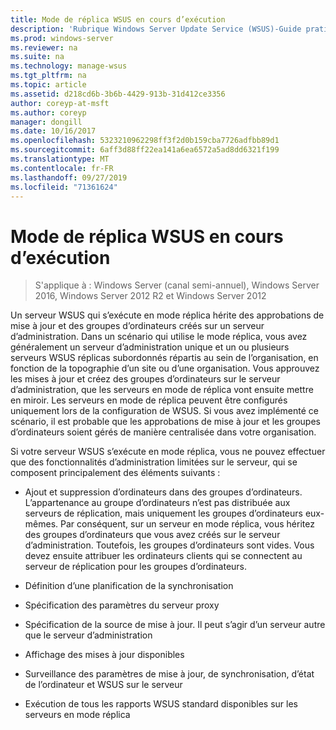 ```yaml
---
title: Mode de réplica WSUS en cours d’exécution
description: 'Rubrique Windows Server Update Service (WSUS)-Guide pratique pour configurer le mode de réplica '
ms.prod: windows-server
ms.reviewer: na
ms.suite: na
ms.technology: manage-wsus
ms.tgt_pltfrm: na
ms.topic: article
ms.assetid: d218cd6b-3b6b-4429-913b-31d412ce3356
author: coreyp-at-msft
ms.author: coreyp
manager: dongill
ms.date: 10/16/2017
ms.openlocfilehash: 5323210962298ff3f2d0b159cba7726adfbb89d1
ms.sourcegitcommit: 6aff3d88ff22ea141a6ea6572a5ad8dd6321f199
ms.translationtype: MT
ms.contentlocale: fr-FR
ms.lasthandoff: 09/27/2019
ms.locfileid: "71361624"
---
```

# <a name="running-wsus-replica-mode"></a>Mode de réplica WSUS en cours d’exécution

>S'applique à : Windows Server (canal semi-annuel), Windows Server 2016, Windows Server 2012 R2 et Windows Server 2012

Un serveur WSUS qui s’exécute en mode réplica hérite des approbations de mise à jour et des groupes d’ordinateurs créés sur un serveur d’administration. Dans un scénario qui utilise le mode réplica, vous avez généralement un serveur d’administration unique et un ou plusieurs serveurs WSUS réplicas subordonnés répartis au sein de l’organisation, en fonction de la topographie d’un site ou d’une organisation. Vous approuvez les mises à jour et créez des groupes d’ordinateurs sur le serveur d’administration, que les serveurs en mode de réplica vont ensuite mettre en miroir. Les serveurs en mode de réplica peuvent être configurés uniquement lors de la configuration de WSUS. Si vous avez implémenté ce scénario, il est probable que les approbations de mise à jour et les groupes d’ordinateurs soient gérés de manière centralisée dans votre organisation.

Si votre serveur WSUS s’exécute en mode réplica, vous ne pouvez effectuer que des fonctionnalités d’administration limitées sur le serveur, qui se composent principalement des éléments suivants :

-   Ajout et suppression d’ordinateurs dans des groupes d’ordinateurs. L’appartenance au groupe d’ordinateurs n’est pas distribuée aux serveurs de réplication, mais uniquement les groupes d’ordinateurs eux-mêmes. Par conséquent, sur un serveur en mode réplica, vous héritez des groupes d’ordinateurs que vous avez créés sur le serveur d’administration. Toutefois, les groupes d’ordinateurs sont vides. Vous devez ensuite attribuer les ordinateurs clients qui se connectent au serveur de réplication pour les groupes d’ordinateurs.

-   Définition d’une planification de la synchronisation

-   Spécification des paramètres du serveur proxy

-   Spécification de la source de mise à jour. Il peut s’agir d’un serveur autre que le serveur d’administration

-   Affichage des mises à jour disponibles

-   Surveillance des paramètres de mise à jour, de synchronisation, d’état de l’ordinateur et WSUS sur le serveur

-   Exécution de tous les rapports WSUS standard disponibles sur les serveurs en mode réplica



